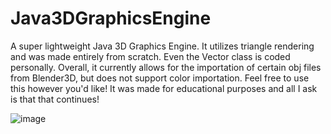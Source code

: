 # Java3DGraphicsEngine
A super lightweight Java 3D Graphics Engine.
It utilizes triangle rendering and was made entirely from scratch. Even the Vector class is coded personally.
Overall, it currently allows for the importation of certain obj files from Blender3D, but does not support color importation.
Feel free to use this however you'd like! It was made for educational purposes and all I ask is that that continues!

![image](https://user-images.githubusercontent.com/78943323/136683867-c486041a-5031-42d7-825f-7e8e0f1c8638.png)


